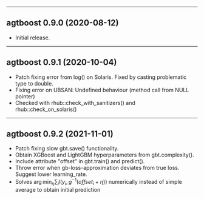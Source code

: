 ------------------------------------------------------------------------
agtboost 0.9.0 (2020-08-12)
------------------------------------------------------------------------

- Initial release.

------------------------------------------------------------------------
agtboost 0.9.1 (2020-10-04)
------------------------------------------------------------------------

- Patch fixing error from log(<int>) on Solaris. Fixed by casting problematic type to double.
- Fixing error on UBSAN: Undefined behaviour (method call from NULL pointer)
- Checked with rhub::check_with_sanitizers() and rhub::check_on_solaris()

------------------------------------------------------------------------
agtboost 0.9.2 (2021-11-01)
------------------------------------------------------------------------

- Patch fixing slow gbt.save() functionality.
- Obtain XGBoost and LightGBM hyperparameters from gbt.complexity().
- Include attribute "offset" in gbt.train() and predict().
- Throw error when gb-loss-approximation deviates from true loss. Suggest lower learning_rate.
- Solves $\arg\min_\eta \sum_i l(y_i, g^{-1}(offset_i+\eta))$ numerically instead of simple average to obtain initial prediction
